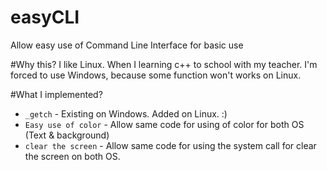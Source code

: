 # easyCLI
Allow easy use of Command Line Interface for basic use

#Why this?
I like Linux. When I learning c++ to school with my teacher. I'm forced to use Windows, because some function won't works on Linux.

#What I implemented?
* `_getch` - Existing on Windows. Added on Linux. :)
* `Easy use of color` - Allow same code for using of color for both OS (Text & background)
* `clear the screen` - Allow same code for using the system call for clear the screen on both OS.
